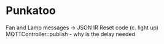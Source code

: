 # Punkatoo

Fan and Lamp messages -> JSON
IR Reset code (c. light up)
MQTTController::publish - why is the delay needed